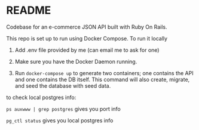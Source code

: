 # README

Codebase for an e-commerce JSON API built with Ruby On Rails.

This repo is set up to run using Docker Compose. To run it locally

1. Add .env file provided by me (can email me to ask for one)

2. Make sure you have the Docker Daemon running.

3. Run `docker-compose up` to generate two containers; one contains the API and one contains the DB itself. This command will also create, migrate, and seed the database with seed data.




to check local postgres info:

 `ps auxwww | grep postgres` gives you port info

 `pg_ctl status` gives you local postgres info
